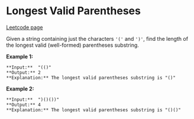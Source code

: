 # Longest Valid Parentheses
[Leetcode page](https://leetcode.com/problems/longest-valid-parentheses/description)

Given a string containing just the characters `'('` and `')'`, find the length
of the longest valid (well-formed) parentheses substring.

**Example 1:**

    
    
    **Input:**  "(()"
    **Output:** 2
    **Explanation:** The longest valid parentheses substring is "()"
    

**Example 2:**

    
    
    **Input:**  ")()())"
    **Output:** 4
    **Explanation:** The longest valid parentheses substring is "()()"
    


